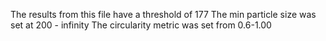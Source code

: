 The results from this file have a threshold of 177
The min particle size was set at 200 - infinity 
The circularity metric was set from 0.6-1.00